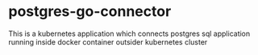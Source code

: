 # postgres-go-connector
This is a kubernetes application which connects postgres sql application running inside docker container outsider kubernetes cluster
